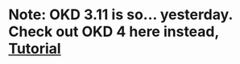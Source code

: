 # Note: OKD 3.11 is so... yesterday.   Check out OKD 4 here instead, [Tutorial](https://cgruver.github.io/okd4-upi-lab-setup/)
